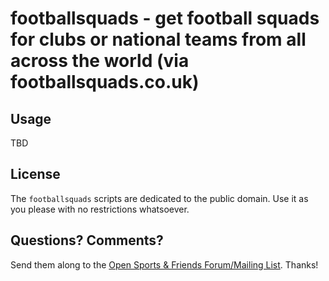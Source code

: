 # footballsquads  - get football squads for clubs or national teams from all across the world (via footballsquads.co.uk) 


## Usage

TBD


## License

The `footballsquads` scripts are dedicated to the public domain.
Use it as you please with no restrictions whatsoever.


## Questions? Comments?

Send them along to the
[Open Sports & Friends Forum/Mailing List](http://groups.google.com/group/opensport).
Thanks!
